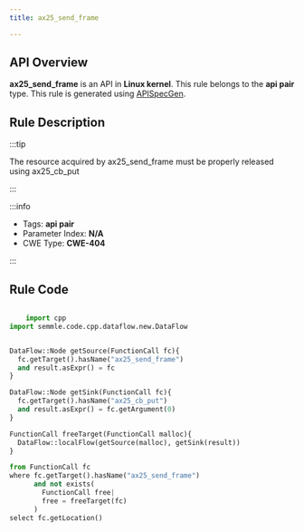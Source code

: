 ```yaml
---
title: ax25_send_frame

---
```



## API Overview
**ax25_send_frame** is an API in **Linux kernel**. This rule belongs to the **api pair** type. This rule is generated using [APISpecGen](../../tools/APISpecGen).
## Rule Description

:::tip

The resource acquired by ax25_send_frame must be properly released using ax25_cb_put

:::

:::info

- Tags: **api pair**
- Parameter Index: **N/A**
- CWE Type: **CWE-404**

:::

## Rule Code
```python

    import cpp
import semmle.code.cpp.dataflow.new.DataFlow


DataFlow::Node getSource(FunctionCall fc){
  fc.getTarget().hasName("ax25_send_frame")
  and result.asExpr() = fc
}

DataFlow::Node getSink(FunctionCall fc){
  fc.getTarget().hasName("ax25_cb_put")
  and result.asExpr() = fc.getArgument(0)
}

FunctionCall freeTarget(FunctionCall malloc){
  DataFlow::localFlow(getSource(malloc), getSink(result))
}

from FunctionCall fc
where fc.getTarget().hasName("ax25_send_frame")
      and not exists(
        FunctionCall free| 
        free = freeTarget(fc)
      )
select fc.getLocation()

    
```